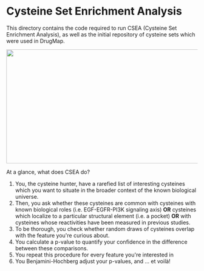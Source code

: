 # Cysteine Set Enrichment Analysis

This directory contains the code required to run CSEA (Cysteine Set Enrichment Analysis), as well as the initial repository of cysteine sets which were used in DrugMap.

<p align="center">
  <img src="https://github.com/bplab-compbio/DrugMap/blob/main/src/images/csea.png" width="1200" height="300">
</p>

At a glance, what does CSEA do?

1. You, the cysteine hunter, have a rarefied list of interesting cysteines which you want to situate in the broader context of the known biological universe.
2. Then, you ask whether these cysteines are common with cysteines with known biological roles (i.e. EGF-EGFR-PI3K signaling axis) **OR** cysteines which localize to a particular structural element (i.e. a pocket) **OR** with cysteines whose reactivities have been measured in previous studies.
3. To be thorough, you check whether random draws of cysteines overlap with the feature you're curious about.
4. You calculate a p-value to quantify your confidence in the difference between these comparisons.
5. You repeat this procedure for every feature you're interested in
6. You Benjamini-Hochberg adjust your p-values, and ... et voilà!

